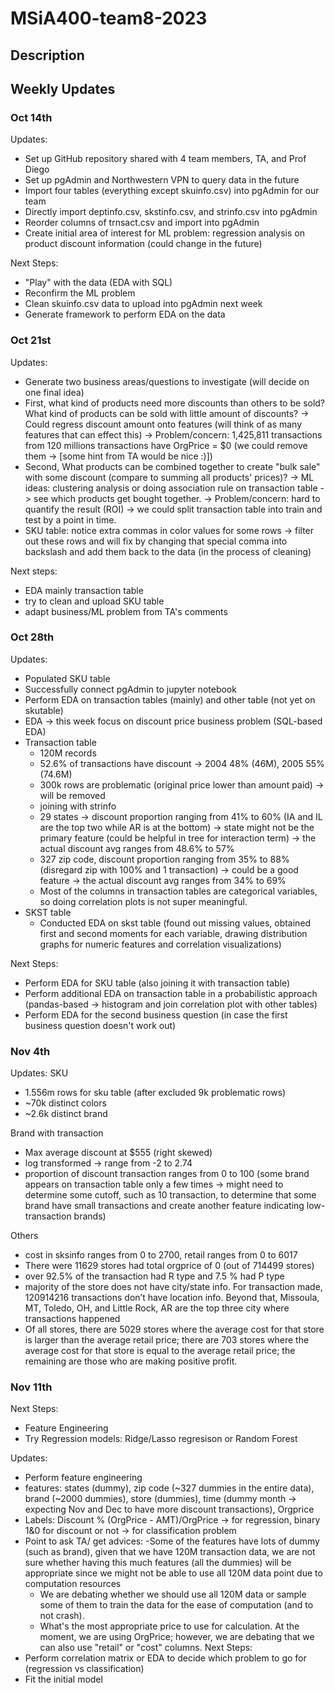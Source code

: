 # MSiA400-team8-2023

## Description
<to be filled later when project is clearly defined>

## Weekly Updates
### Oct 14th
Updates:
- Set up GitHub repository shared with 4 team members, TA, and Prof Diego
- Set up pgAdmin and Northwestern VPN to query data in the future
- Import four tables (everything except skuinfo.csv) into pgAdmin for our team
- Directly import deptinfo.csv, skstinfo.csv, and strinfo.csv into pgAdmin
- Reorder columns of trnsact.csv and import into pgAdmin
- Create initial area of interest for ML problem: regression analysis on product discount information (could change in the future) 
  
Next Steps:
- "Play" with the data (EDA with SQL)
- Reconfirm the ML problem
- Clean skuinfo.csv data to upload into pgAdmin next week
- Generate framework to perform EDA on the data

### Oct 21st
Updates:
- Generate two business areas/questions to investigate (will decide on one final idea)
- First, what kind of products need more discounts than others to be sold? What kind of products can be sold with little amount of discounts?
-> Could regress discount amount onto features (will think of as many features that can effect this)
-> Problem/concern: 1,425,811 transactions from 120 millions transactions have OrgPrice = $0 (we could remove them -> [some hint from TA would be nice :)])
- Second, What products can be combined together to create "bulk sale" with some discount (compare to summing all products' prices)?
-> ML ideas: clustering analysis or doing association rule on transaction table -> see which products get bought together. 
-> Problem/concern: hard to quantify the result (ROI) -> we could split transaction table into train and test by a point in time.
- SKU table: notice extra commas in color values for some rows -> filter out these rows and will fix by changing that special comma into backslash and add them back to the data (in the process of cleaning)

Next steps:
- EDA mainly transaction table
- try to clean and upload SKU table
- adapt business/ML problem from TA's comments

### Oct 28th
Updates:
- Populated SKU table 
- Successfully connect pgAdmin to jupyter notebook
- Perform EDA on transaction tables (mainly) and other table (not yet on skutable)
- EDA -> this week focus on discount price business problem (SQL-based EDA)
- Transaction table
  - 120M records
  - 52.6% of transactions have discount -> 2004 48% (46M), 2005 55% (74.6M)
  - 300k rows are problematic (original price lower than amount paid) -> will be removed
  - joining with strinfo
  - 29 states -> discount proportion ranging from 41% to 60% (IA and IL are the top two while AR is at the bottom) -> state might not be the primary feature (could be helpful in tree for interaction term) -> the actual discount avg ranges from 48.6% to 57% 
  - 327 zip code, discount proportion ranging from 35% to 88% (disregard zip with 100% and 1 transaction) -> could be a good feature -> the actual discount avg ranges from 34% to 69%
  - Most of the columns in transaction tables are categorical variables, so doing correlation plots is not super meaningful.
- SKST table
  - Conducted EDA on skst table (found out missing values, obtained first and second moments for each variable, drawing distribution graphs for numeric features and correlation visualizations)
  
Next Steps:
- Perform EDA for SKU table (also joining it with transaction table)
- Perform additional EDA on transaction table in a probabilistic approach (pandas-based -> histogram and join correlation plot with other tables)
- Perform EDA for the second business question (in case the first business question doesn't work out)
  
### Nov 4th
Updates:
SKU
  - 1.556m rows for sku table (after excluded 9k problematic rows)
  - ~70k distinct colors
  - ~2.6k distinct brand
  
Brand with transaction
  - Max average discount at $555 (right skewed)
  - log transformed -> range from -2 to 2.74
  - proportion of discount transaction ranges from 0 to 100 (some brand appears on transaction table only a few times -> might need to determine some cutoff, such as 10 transaction, to determine that some brand have small transactions and create another feature indicating low-transaction brands)
  
Others
  - cost in sksinfo ranges from 0 to 2700, retail ranges from 0 to 6017
  - There were 11629 stores had total orgprice of 0 (out of 714499 stores)
  - over 92.5% of the transaction had R type and 7.5 % had P type
  - majority of the store does not have city/state info. For transaction made, 120914216 transactions don’t have location info. Beyond that, Missoula, MT, Toledo, OH, and Little Rock, AR are the top three city where transactions happened
  - Of all stores, there are 5029 stores where the average cost for that store is larger than the average retail price; there are 703 stores where the average cost for that store is equal to the average retail price; the remaining are those who are making positive profit.

### Nov 11th
Next Steps:
  - Feature Engineering
  - Try Regression models: Ridge/Lasso regresison or Random Forest
  
Updates:
  - Perform feature engineering
  - features: states (dummy), zip code (~327 dummies in the entire data), brand (~2000 dummies), store (dummies), time (dummy month -> expecting Nov and Dec to have more discount transactions), Orgprice
  - Labels: Discount % (OrgPrice - AMT)/OrgPrice -> for regression, binary 1&0 for discount or not -> for classification problem
  - Point to ask TA/ get advices:
    -Some of the features have lots of dummy (such as brand), given that we have 120M transaction data, we are not sure whether having this much features (all the dummies) will be appropriate since we might not be able to use all 120M data point due to computation resources
    - We are debating whether we should use all 120M data or sample some of them to train the data for the ease of computation (and to not crash).
    - What's the most appropriate price to use for calculation. At the moment, we are using OrgPrice; however, we are debating that we can also use "retail" or "cost" columns.
Next Steps:
  - Perform correlation matrix or EDA to decide which problem to go for (regression vs classification)
  - Fit the initial model
  
 
